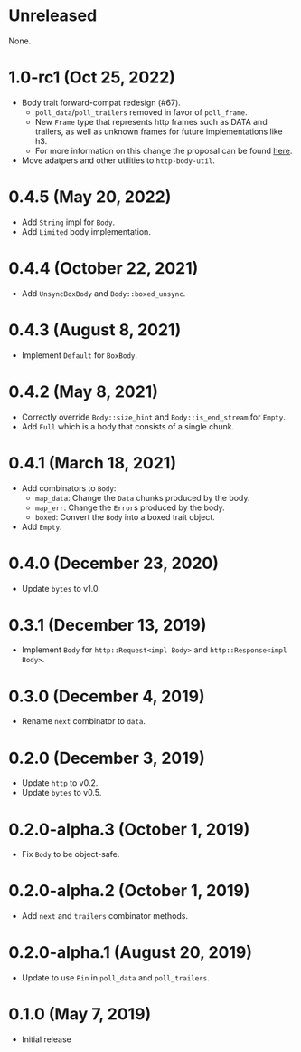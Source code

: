 # Unreleased

None.

# 1.0-rc1 (Oct 25, 2022)

- Body trait forward-compat redesign (#67).
    - `poll_data`/`poll_trailers` removed in favor of `poll_frame`.
    - New `Frame` type that represents http frames such as DATA and trailers, as
        well as unknown frames for future implementations like h3.
    - For more information on this change the proposal can be found
        [here](https://github.com/hyperium/hyper/issues/2840).
- Move adatpers and other utilities to `http-body-util`.

# 0.4.5 (May 20, 2022)

- Add `String` impl for `Body`.
- Add `Limited` body implementation.

# 0.4.4 (October 22, 2021)

- Add `UnsyncBoxBody` and `Body::boxed_unsync`.

# 0.4.3 (August 8, 2021)

- Implement `Default` for `BoxBody`.

# 0.4.2 (May 8, 2021)

- Correctly override `Body::size_hint` and `Body::is_end_stream` for `Empty`.
- Add `Full` which is a body that consists of a single chunk.

# 0.4.1 (March 18, 2021)

- Add combinators to `Body`:
  - `map_data`: Change the `Data` chunks produced by the body.
  - `map_err`: Change the `Error`s produced by the body.
  - `boxed`: Convert the `Body` into a boxed trait object.
- Add `Empty`.

# 0.4.0 (December 23, 2020)

- Update `bytes` to v1.0.

# 0.3.1 (December 13, 2019)

- Implement `Body` for `http::Request<impl Body>` and `http::Response<impl Body>`.

# 0.3.0 (December 4, 2019)

- Rename `next` combinator to `data`.

# 0.2.0 (December 3, 2019)

- Update `http` to v0.2.
- Update `bytes` to v0.5.

# 0.2.0-alpha.3 (October 1, 2019)

- Fix `Body` to be object-safe.

# 0.2.0-alpha.2 (October 1, 2019)

- Add `next` and `trailers` combinator methods.

# 0.2.0-alpha.1 (August 20, 2019)

- Update to use `Pin` in `poll_data` and `poll_trailers`.

# 0.1.0 (May 7, 2019)

- Initial release
